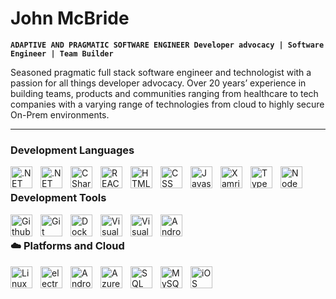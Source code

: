 # John McBride

**`
ADAPTIVE AND PRAGMATIC SOFTWARE ENGINEER
Developer advocacy | Software Engineer | Team Builder
`**

Seasoned pragmatic full stack software engineer and technologist with a passion for all things developer advocacy. Over 20 years’ experience in building teams, products and communities ranging from healthcare to tech companies with a varying range of technologies from cloud to highly secure On-Prem environments.

---

### Development Languages
<img align="left" width="35px" style="padding-right:10px" src="https://cdn.jsdelivr.net/gh/devicons/devicon/icons/dotnetcore/dotnetcore-original.svg" alt=".NET Core" />
<img align="left" width="35px" style="padding-right:10px" src="https://cdn.jsdelivr.net/gh/devicons/devicon/icons/dot-net/dot-net-original.svg" alt=".NET"/>  
<img align="left" width="35px" style="padding-right:10px" src="https://cdn.jsdelivr.net/gh/devicons/devicon/icons/csharp/csharp-original.svg" alt="CSharp"/>
<img align="left" width="35px" style="padding-right:10px" src="https://cdn.jsdelivr.net/gh/devicons/devicon/icons/react/react-original.svg" alt="REACT"/>
<img align="left" width="35px" style="padding-right:10px" src="https://cdn.jsdelivr.net/gh/devicons/devicon/icons/html5/html5-original-wordmark.svg" alt="HTML"/>
<img align="left" width="35px" style="padding-right:10px" src="https://cdn.jsdelivr.net/gh/devicons/devicon/icons/css3/css3-original.svg" alt="CSS"/>
<img align="left" width="35px" style="padding-right:10px" src="https://cdn.jsdelivr.net/gh/devicons/devicon/icons/javascript/javascript-original.svg" alt="Javascript"/>
<img align="left" width="35px" style="padding-right:10px" src="https://cdn.jsdelivr.net/gh/devicons/devicon/icons/xamarin/xamarin-original.svg" alt="Xamrin"/>  
<img align="left" width="35px" style="padding-right:10px" src="https://cdn.jsdelivr.net/gh/devicons/devicon/icons/typescript/typescript-original.svg" alt="Typescript"/>
<img align="left" width="35px" style="padding-right:10px" src="https://cdn.jsdelivr.net/gh/devicons/devicon/icons/nodejs/nodejs-original.svg" alt="Node JS"/>
<br>

### Development Tools
<img align="left" width="35px" style="padding-right:10px" src="https://cdn.jsdelivr.net/gh/devicons/devicon/icons/github/github-original-wordmark.svg" alt="Github"/>
<img align="left" width="35px" style="padding-right:10px" src="https://cdn.jsdelivr.net/gh/devicons/devicon/icons/git/git-original.svg" alt="Git source control"/>
<img align="left" width="35px" style="padding-right:10px" src="https://cdn.jsdelivr.net/gh/devicons/devicon/icons/docker/docker-original-wordmark.svg" alt="Docker"/>
<img align="left" width="35px" style="padding-right:10px" src="https://cdn.jsdelivr.net/gh/devicons/devicon/icons/visualstudio/visualstudio-plain.svg" alt="Visual Studio"/>
<img align="left" width="35px" style="padding-right:10px" src="https://cdn.jsdelivr.net/gh/devicons/devicon/icons/vscode/vscode-original-wordmark.svg" alt="Visual Studio Code"/>
<img align="left" width="35px" style="padding-right:10px" src="https://cdn.jsdelivr.net/gh/devicons/devicon/icons/androidstudio/androidstudio-original-wordmark.svg" alt="Android Studio"/>
<br>

### ☁️ Platforms and Cloud
<img align="left" width="35px" style="padding-right:10px" src="https://cdn.jsdelivr.net/gh/devicons/devicon/icons/linux/linux-original.svg" alt="Linux"/>
<img align="left" width="35px" style="padding-right:10px" src="https://cdn.jsdelivr.net/gh/devicons/devicon/icons/electron/electron-original.svg" alt="electron"/>
<img align="left" width="35px" style="padding-right:10px" src="https://cdn.jsdelivr.net/gh/devicons/devicon/icons/android/android-original-wordmark.svg" alt="Android"/>
<img align="left" width="35px" style="padding-right:10px" src="https://cdn.jsdelivr.net/gh/devicons/devicon/icons/azure/azure-original-wordmark.svg" alt="Azure"/>
<img align="left" width="35px" style="padding-right:10px" src="https://cdn.jsdelivr.net/gh/devicons/devicon/icons/microsoftsqlserver/microsoftsqlserver-plain-wordmark.svg" alt="SQL Server"/>
<img align="left" width="35px" style="padding-right:10px" src="https://cdn.jsdelivr.net/gh/devicons/devicon/icons/mysql/mysql-original.svg" alt="MySQL"/>
<img align="left" width="35px" style="padding-right:10px" src="https://cdn.jsdelivr.net/gh/devicons/devicon/icons/apple/apple-original.svg" alt="iOS"/>
<br>

#
